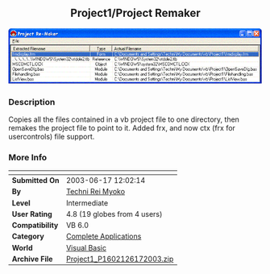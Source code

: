 ﻿<div align="center">

## Project1/Project Remaker

<img src="PIC200313005231194.GIF">
</div>

### Description

Copies all the files contained in a vb project file to one directory, then remakes the project file to point to it. Added frx, and now ctx (frx for usercontrols) file support.
 
### More Info
 


<span>             |<span>
---                |---
**Submitted On**   |2003-06-17 12:02:14
**By**             |[Techni Rei Myoko](https://github.com/Planet-Source-Code/PSCIndex/blob/master/ByAuthor/techni-rei-myoko.md)
**Level**          |Intermediate
**User Rating**    |4.8 (19 globes from 4 users)
**Compatibility**  |VB 6\.0
**Category**       |[Complete Applications](https://github.com/Planet-Source-Code/PSCIndex/blob/master/ByCategory/complete-applications__1-27.md)
**World**          |[Visual Basic](https://github.com/Planet-Source-Code/PSCIndex/blob/master/ByWorld/visual-basic.md)
**Archive File**   |[Project1\_P1602126172003\.zip](https://github.com/Planet-Source-Code/techni-rei-myoko-project1-project-remaker__1-42804/archive/master.zip)








